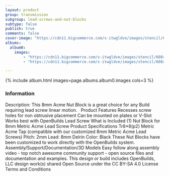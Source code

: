 ```yaml
---
layout: product
group: transmission
subgroup: lead-screws-and-nut-blocks
subtype: false
publish: true
comments: false
cover-image: "https://cdn11.bigcommerce.com/s-itwgldve/images/stencil/608x608/products/198/4221/nut_block_profile_picture__92648.1675310611.png?c=2"
albums:
  album0:
    images:
        - "https://cdn11.bigcommerce.com/s-itwgldve/images/stencil/608x608/products/198/4221/nut_block_profile_picture__92648.1675310611.png?c=2"
        - "https://cdn11.bigcommerce.com/s-itwgldve/images/stencil/608x608/products/198/4222/nut_block_in_use_picture__45852.1675310611.png?c=2"

---
```


{% include album.html images=page.albums.album0.images cols=3 %}

### Information

Description:
 This 8mm Acme Nut Block is a great choice for any Build requiring lead screw linear motion.   Product Features   Recesses screw holes for non obtrusive placement Can be mounted on plates or V-Slot Works best with OpenBuilds Lead Screw What is Included  (1) Nut Block for 8mm Metric Acme Lead Screw Product Specifications  Tr8*8(p2) Metric Acme Tap (compatible with our customized 8mm Metric Acme Lead Screws) Pitch: 2mm Lead: 8mm Delrin Color: Black These Nut Blocks have been customized to work directly with the OpenBuilds system.   Assembly/Support/Documentation/3D Models   Easy follow along assembly video - top notch awesome community support - open source files and documentation and examples. This design or build includes  OpenBuilds, LLC design work(s) shared Open Source under the CC BY-SA 4.0 License Terms and Conditions  

